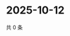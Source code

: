 # 2025-10-12

共 0 条

<!-- BEGIN ZHIHUVIDEO -->
<!-- 最后更新时间 Sun Oct 12 2025 05:08:31 GMT+0800 (China Standard Time) -->

<!-- END ZHIHUVIDEO -->
